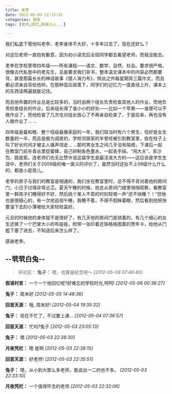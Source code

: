 ```yaml
---
title: 老李
date: 2012-05-03 22:15:51
categories: 随笔
tags: [老师,回忆,斯是凡人...]

---
```

我们私底下管他叫老李，老李身体不大好，十多年过去了，现在还好么？

对这位老师一直抱有歉意，因为初小读完后全班同学都去看望老师，而我没能去。

老李在学校里带四年级——所有课程——语文、数学、自然、社会。要求很严格，很像古代私塾中的老先生，总是要求我们背书，整本语文课本中的内容必然都要背，甚至那篇长长的神话故事《猎人海力布》，除此之外每星期背三篇作文，而且都必须亲自背给他听。在那种高压政策下，同学们的记忆力一度直线上升，课本上的东西读两遍就能记住。

而且他布置的作业总是比较多的，当时由两个组长负责检查其他人的作业，而他负责检查组长的作业，后来组长得了谁小小的好处——比如一个苹果——谁便可以不做作业了，而他检查了几次也对组长放心了不再亲自检查了，于是后来，再也没有人做作业了… …

四年级是最和睦、整个班级最像家庭的一年，我们班当时有六个男生，恰好是女生数量的一半，而且是极为调皮的，学校邻居家的羊曾经被引到教室里，拴在柱子上叫了好长时间才被主人循声领走… …那时男女生之间几乎没有隔阂，下课后一起在教室门前冬青丛里捉蜜蜂，自己研制各色墨水，一起丢手绢、“闯大关”、丢沙包、跳皮筋，连老师们也无比赞许说这届学生是最活泼大方的——这应该是学生生涯中，老师们关于2009级的唯一褒义的评价了，虽然当时还扯不上09级什么什么的，都是小屁孩儿。

老李的房子与我们的教室是相通的，我们坐在教室里时，总不得不背对着他的房间门，小日子过得非常忐忑。夏天午睡的时候，他总从房间门缝里悄悄观察，看教室里一群孩子们睡得好不好，然后挑个某人不乖的时刻轻喝一声“还不快睡？！”但他也是很细心的，有一次他巡视午睡，我睡不着，不得不假眯着眼，然后看到他把快要溜下去的小薄被给大家轻轻盖好。

元旦的时候他的身体就不是很好了，有几天他的房间门是锁着的，有几个细心的女生还做了一个巴掌大小的布娃娃，附带一张印着还珠格格图案的贺年卡，给他从门槛下塞了进去，不知道后来怎么样了。

感谢老李。

--茕茕白兔--
---
>评论区：
>**兔子：** 嗯，也算是纪念吧～  *[2012-05-06 07:46:40]*
>
**假语村言：** 一个一个地回忆呢?好难忘的学校时光,呵呵!  *[2012-05-06 00:36:27]*
>
**兔子：** 周末好  *[2012-05-05 14:48:36]*
>
**回首天涯：** 哦, 周末好!  *[2012-05-04 19:35:32]*
>
**兔子：** 现在不忙了，不过要上课...  *[2012-05-04 07:36:57]*
>
**回首天涯：** 忙吗?兔子  *[2012-05-03 23:05:13]*
>
**兔子：** 嗯  *[2012-05-03 22:38:30]*
>
**月夜凭栏：** 嗯 是啊  *[2012-05-03 22:38:15]*
>
**回首天涯：** 好老师!  *[2012-05-03 22:35:51]*
>
**兔子：** 嗯，从小到大那么多老师，能说出一二的也不多。  *[2012-05-03 22:33:10]*
>
**月夜凭栏：** 一个值得怀念的老师  *[2012-05-03 22:32:06]*
>
